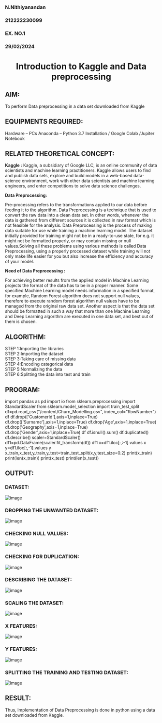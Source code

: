<H3>N.Nithiyanandan</H3> 
<H3>212222230099</H3>
<H3>EX. NO.1</H3>
<H3>29/02/2024</H3>
<H1 ALIGN =CENTER> Introduction to Kaggle and Data preprocessing</H1>

## AIM:

To perform Data preprocessing in a data set downloaded from Kaggle

## EQUIPMENTS REQUIRED:
Hardware – PCs
Anaconda – Python 3.7 Installation / Google Colab /Jupiter Notebook

## RELATED THEORETICAL CONCEPT:

**Kaggle :**
Kaggle, a subsidiary of Google LLC, is an online community of data scientists and machine learning practitioners. Kaggle allows users to find and publish data sets, explore and build models in a web-based data-science environment, work with other data scientists and machine learning engineers, and enter competitions to solve data science challenges.

**Data Preprocessing:**

Pre-processing refers to the transformations applied to our data before feeding it to the algorithm. Data Preprocessing is a technique that is used to convert the raw data into a clean data set. In other words, whenever the data is gathered from different sources it is collected in raw format which is not feasible for the analysis.
Data Preprocessing is the process of making data suitable for use while training a machine learning model. The dataset initially provided for training might not be in a ready-to-use state, for e.g. it might not be formatted properly, or may contain missing or null values.Solving all these problems using various methods is called Data Preprocessing, using a properly processed dataset while training will not only make life easier for you but also increase the efficiency and accuracy of your model.

**Need of Data Preprocessing :**

For achieving better results from the applied model in Machine Learning projects the format of the data has to be in a proper manner. Some specified Machine Learning model needs information in a specified format, for example, Random Forest algorithm does not support null values, therefore to execute random forest algorithm null values have to be managed from the original raw data set.
Another aspect is that the data set should be formatted in such a way that more than one Machine Learning and Deep Learning algorithm are executed in one data set, and best out of them is chosen.


## ALGORITHM:
STEP 1:Importing the libraries<BR>
STEP 2:Importing the dataset<BR>
STEP 3:Taking care of missing data<BR>
STEP 4:Encoding categorical data<BR>
STEP 5:Normalizing the data<BR>
STEP 6:Splitting the data into test and train<BR>

##  PROGRAM:
import pandas as pd
import io
from sklearn.preprocessing import StandardScaler
from sklearn.model_selection import train_test_split
df=pd.read_csv("/content/Churn_Modelling.csv", index_col="RowNumber")
df
df.drop(['CustomerId'],axis=1,inplace=True)
df.drop(['Surname'],axis=1,inplace=True)
df.drop('Age',axis=1,inplace=True)
df.drop('Geography',axis=1,inplace=True)
df.drop('Gender',axis=1,inplace=True)
df
df.isnull().sum()
df.duplicated()
df.describe()
scaler=StandardScaler()
df1=pd.DataFrame(scaler.fit_transform(df))
df1
x=df1.iloc[:,:-1].values
x
y=df1.iloc[:,-1].values
y
x_train,x_test,y_train,y_test=train_test_split(x,y,test_size=0.2)
print(x_train)
print(len(x_train))
print(x_test)
print(len(x_test))


## OUTPUT:
### DATASET:
![image](https://github.com/NITHIYANANDAN278/Ex-1-NN/assets/121784636/501a37bf-23a9-494a-a405-338c2dd7795c)
### DROPPING THE UNWANTED DATASET:
![image](https://github.com/NITHIYANANDAN278/Ex-1-NN/assets/121784636/ea2af879-9249-48cf-95ac-9e81c97111ca)
### CHECKING NULL VALUES:
![image](https://github.com/NITHIYANANDAN278/Ex-1-NN/assets/121784636/049d838f-369e-4797-9343-110941640828)
### CHECKING FOR DUPLICATION:
![image](https://github.com/NITHIYANANDAN278/Ex-1-NN/assets/121784636/78d5e594-2fef-42b5-8f15-a94ad364912b)
### DESCRIBING THE DATASET:
![image](https://github.com/NITHIYANANDAN278/Ex-1-NN/assets/121784636/8d224a54-ea26-4d53-84d6-75e8aecf1cdb)
### SCALING THE DATASET:
![image](https://github.com/NITHIYANANDAN278/Ex-1-NN/assets/121784636/4d990b2a-d948-485f-828f-e76cc6d0a9d6)
### X FEATURES:
![image](https://github.com/NITHIYANANDAN278/Ex-1-NN/assets/121784636/6134cc36-30af-4210-9fca-3307177c9a05)
### Y FEATURES:
![image](https://github.com/NITHIYANANDAN278/Ex-1-NN/assets/121784636/f1f9d7dc-73a8-42f0-b000-43fe0713c330)
### SPLITTING THE TRAINING AND TESTING DATASET:
![image](https://github.com/NITHIYANANDAN278/Ex-1-NN/assets/121784636/ea18beb2-8cf0-4ebd-b229-36e037da149c)










## RESULT:
Thus, Implementation of Data Preprocessing is done in python  using a data set downloaded from Kaggle.



